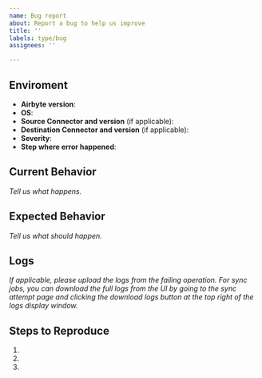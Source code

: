 ```yaml
---
name: Bug report
about: Report a bug to help us improve
title: ''
labels: type/bug
assignees: ''

---
```

<!-- 
Welcome to Airbyte!
We're really appreciate your report and know that this will help us build an 
amazing tool. If you want to contribute yourself, you can find a good place 
to start by searching for the good-first-issues label or maybe... by trying 
to solve this one? (we can help debug this with you!)

Right now we are in alpha, so we're releasing versions a lot more frequently than 
normal. You can help us get to the root of the problem faster by filling out the
questionnaire below!

You can remove any comment block using these tags <-- info --/>

--> 

## Enviroment
- **Airbyte version**: <!-- you can remove this and replace with e.g.: 0.22.0-alpha -->
- **OS**: <!-- macOS, Windows 7 / 10, Ubuntu 18.04 -->
- **Source Connector and version** (if applicable): <!-- Found in the admin page in the UI in the Source tab. -->
- **Destination Connector and version** (if applicable): <!-- Found in the admin page in the UI in the Destination tab. -->
- **Severity**: <!-- Very Low / Low / Medium / High / Critical -->
- **Step where error happened**: <!-- Sync / Setup new connection or destination / Update connector -->

## Current Behavior
*Tell us what happens.*

## Expected Behavior
*Tell us what should happen.*

## Logs
*If applicable, please upload the logs from the failing operation. 
For sync jobs, you can download the full logs from the UI by going to the sync attempt page and 
clicking the download logs button at the top right of the logs display window.*
<!-- You can remove this block.

If you share the complete log you can put them inside the details tag.
This helps with keeping the issue easy to read.
e.g:
<details><summary>LOG</summary> 
```

replace this with
your long log
output here

```
</details>
-->

## Steps to Reproduce
1.
2.
3.
